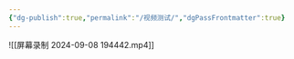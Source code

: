 ```yaml
---
{"dg-publish":true,"permalink":"/视频测试/","dgPassFrontmatter":true}
---
```


![[屏幕录制 2024-09-08 194442.mp4]]